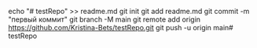 echo "# testRepo" >> readme.md 
git init 
git add readme.md 
git commit -m "первый коммит" 
git branch -M main 
git remote add origin https://github.com/Kristina-Bets/testRepo.git
 git push -u origin main# testRepo